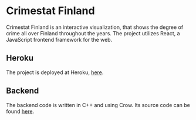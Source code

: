 # Crimestat Finland
Crimestat Finland is an interactive visualization, that shows the degree of crime all over Finland throughout the years. The project utilizes React, a JavaScript frontend framework for the web. 

## Heroku
The project is deployed at Heroku, [here](https://crimestatsfinland.herokuapp.com/). 

## Backend
The backend code is written in C++ and using Crow. Its source code can be found [here](https://github.com/duckling747/csfbackend).
